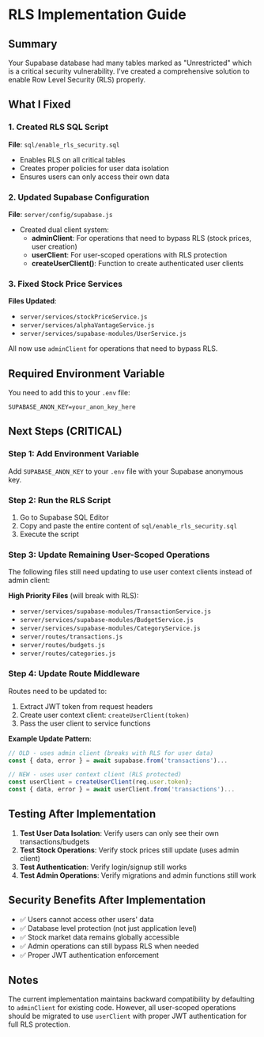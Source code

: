 # RLS Implementation Guide

## Summary
Your Supabase database had many tables marked as "Unrestricted" which is a critical security vulnerability. I've created a comprehensive solution to enable Row Level Security (RLS) properly.

## What I Fixed

### 1. Created RLS SQL Script
**File**: `sql/enable_rls_security.sql`
- Enables RLS on all critical tables
- Creates proper policies for user data isolation
- Ensures users can only access their own data

### 2. Updated Supabase Configuration
**File**: `server/config/supabase.js`
- Created dual client system:
  - **adminClient**: For operations that need to bypass RLS (stock prices, user creation)
  - **userClient**: For user-scoped operations with RLS protection
  - **createUserClient()**: Function to create authenticated user clients

### 3. Fixed Stock Price Services
**Files Updated**:
- `server/services/stockPriceService.js`
- `server/services/alphaVantageService.js`
- `server/services/supabase-modules/UserService.js`

All now use `adminClient` for operations that need to bypass RLS.

## Required Environment Variable
You need to add this to your `.env` file:
```
SUPABASE_ANON_KEY=your_anon_key_here
```

## Next Steps (CRITICAL)

### Step 1: Add Environment Variable
Add `SUPABASE_ANON_KEY` to your `.env` file with your Supabase anonymous key.

### Step 2: Run the RLS Script
1. Go to Supabase SQL Editor
2. Copy and paste the entire content of `sql/enable_rls_security.sql`
3. Execute the script

### Step 3: Update Remaining User-Scoped Operations
The following files still need updating to use user context clients instead of admin client:

**High Priority Files** (will break with RLS):
- `server/services/supabase-modules/TransactionService.js`
- `server/services/supabase-modules/BudgetService.js`
- `server/services/supabase-modules/CategoryService.js`
- `server/routes/transactions.js`
- `server/routes/budgets.js`
- `server/routes/categories.js`

### Step 4: Update Route Middleware
Routes need to be updated to:
1. Extract JWT token from request headers
2. Create user context client: `createUserClient(token)`
3. Pass the user client to service functions

**Example Update Pattern**:
```javascript
// OLD - uses admin client (breaks with RLS for user data)
const { data, error } = await supabase.from('transactions')...

// NEW - uses user context client (RLS protected)
const userClient = createUserClient(req.user.token);
const { data, error } = await userClient.from('transactions')...
```

## Testing After Implementation

1. **Test User Data Isolation**: Verify users can only see their own transactions/budgets
2. **Test Stock Operations**: Verify stock prices still update (uses admin client)
3. **Test Authentication**: Verify login/signup still works
4. **Test Admin Operations**: Verify migrations and admin functions still work

## Security Benefits After Implementation

- ✅ Users cannot access other users' data
- ✅ Database level protection (not just application level)
- ✅ Stock market data remains globally accessible
- ✅ Admin operations can still bypass RLS when needed
- ✅ Proper JWT authentication enforcement

## Notes

The current implementation maintains backward compatibility by defaulting to `adminClient` for existing code. However, all user-scoped operations should be migrated to use `userClient` with proper JWT authentication for full RLS protection.